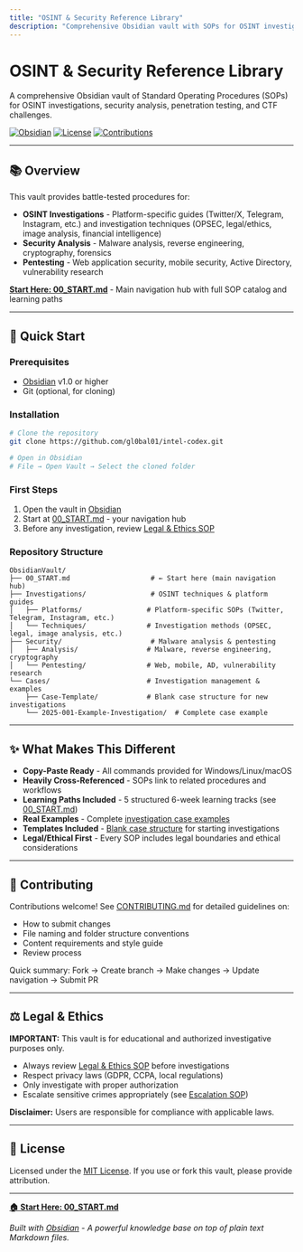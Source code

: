 ```yaml
---
title: "OSINT & Security Reference Library"
description: "Comprehensive Obsidian vault with SOPs for OSINT investigations, malware analysis, penetration testing & CTF challenges. Copy-paste ready commands included."
---
```


# OSINT & Security Reference Library

A comprehensive Obsidian vault of Standard Operating Procedures (SOPs) for OSINT investigations, security analysis, penetration testing, and CTF challenges.

[![Obsidian](https://img.shields.io/badge/Obsidian-1.0+-purple?logo=obsidian)](https://obsidian.md)
[![License](https://img.shields.io/badge/License-MIT-blue.svg)](LICENSE)
[![Contributions](https://img.shields.io/badge/Contributions-Welcome-green.svg)](CONTRIBUTING.md)

---

## 📚 Overview

This vault provides battle-tested procedures for:

- **OSINT Investigations** - Platform-specific guides (Twitter/X, Telegram, Instagram, etc.) and investigation techniques (OPSEC, legal/ethics, image analysis, financial intelligence)
- **Security Analysis** - Malware analysis, reverse engineering, cryptography, forensics
- **Pentesting** - Web application security, mobile security, Active Directory, vulnerability research

**[Start Here: 00_START.md](00_START.md)** - Main navigation hub with full SOP catalog and learning paths

---

## 🚀 Quick Start

### Prerequisites
- [Obsidian](https://obsidian.md) v1.0 or higher
- Git (optional, for cloning)

### Installation

```bash
# Clone the repository
git clone https://github.com/gl0bal01/intel-codex.git

# Open in Obsidian
# File → Open Vault → Select the cloned folder
```

### First Steps

1. Open the vault in [Obsidian](https://obsidian.md)
2. Start at [00_START.md](00_START.md) - your navigation hub
3. Before any investigation, review [Legal & Ethics SOP](Investigations/Techniques/sop-legal-ethics.md)

### Repository Structure

```
ObsidianVault/
├── 00_START.md                    # ← Start here (main navigation hub)
├── Investigations/                # OSINT techniques & platform guides
│   ├── Platforms/                # Platform-specific SOPs (Twitter, Telegram, Instagram, etc.)
│   └── Techniques/               # Investigation methods (OPSEC, legal, image analysis, etc.)
├── Security/                      # Malware analysis & pentesting
│   ├── Analysis/                 # Malware, reverse engineering, cryptography
│   └── Pentesting/               # Web, mobile, AD, vulnerability research
└── Cases/                        # Investigation management & examples
    ├── Case-Template/            # Blank case structure for new investigations
    └── 2025-001-Example-Investigation/  # Complete case example
```

---

## ✨ What Makes This Different

- **Copy-Paste Ready** - All commands provided for Windows/Linux/macOS
- **Heavily Cross-Referenced** - SOPs link to related procedures and workflows
- **Learning Paths Included** - 5 structured 6-week learning tracks (see [00_START.md](00_START.md))
- **Real Examples** - Complete [investigation case examples](Cases/)
- **Templates Included** - [Blank case structure](Cases/Case-Template/) for starting investigations
- **Legal/Ethical First** - Every SOP includes legal boundaries and ethical considerations

---

## 🤝 Contributing

Contributions welcome! See [CONTRIBUTING.md](CONTRIBUTING.md) for detailed guidelines on:

- How to submit changes
- File naming and folder structure conventions
- Content requirements and style guide
- Review process

Quick summary: Fork → Create branch → Make changes → Update navigation → Submit PR

---

## ⚖️ Legal & Ethics

**IMPORTANT:** This vault is for educational and authorized investigative purposes only.

- Always review [Legal & Ethics SOP](Investigations/Techniques/sop-legal-ethics.md) before investigations
- Respect privacy laws (GDPR, CCPA, local regulations)
- Only investigate with proper authorization
- Escalate sensitive crimes appropriately (see [Escalation SOP](Investigations/Techniques/sop-sensitive-crime-intake-escalation.md))

**Disclaimer:** Users are responsible for compliance with applicable laws.

---

## 📄 License

Licensed under the [MIT License](LICENSE). If you use or fork this vault, please provide attribution.

---

**[🏠 Start Here: 00_START.md](00_START.md)**

*Built with [Obsidian](https://obsidian.md) - A powerful knowledge base on top of plain text Markdown files.*
